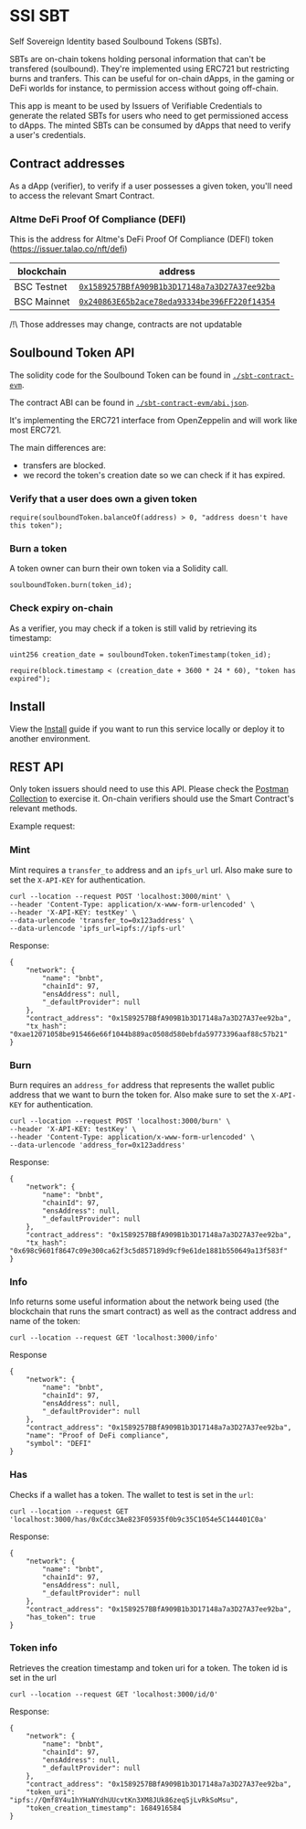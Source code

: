 # SSI SBT

Self Sovereign Identity based Soulbound Tokens (SBTs).

SBTs are on-chain tokens holding personal information that can't be transfered (soulbound).
They're implemented using ERC721 but restricting burns and tranfers.
This can be useful for on-chain dApps, in the gaming or DeFi worlds for instance, to permission access without going off-chain.

This app is meant to be used by Issuers of Verifiable Credentials to generate the related SBTs for users who need to get permissioned access to dApps.
The minted SBTs can be consumed by dApps that need to verify a user's credentials.

## Contract addresses

As a dApp (verifier), to verify if a user possesses a given token, you'll need to access the relevant Smart Contract.

### Altme DeFi Proof Of Compliance (DEFI)

This is the address for Altme's DeFi Proof Of Compliance (DEFI) token (https://issuer.talao.co/nft/defi)

| blockchain  | address                                                                                                                        |
| ----------- | ------------------------------------------------------------------------------------------------------------------------------ |
| BSC Testnet | [`0x1589257BBfA909B1b3D17148a7a3D27A37ee92ba`](https://testnet.bscscan.com/address/0x1589257BBfA909B1b3D17148a7a3D27A37ee92ba) |
| BSC Mainnet | [`0x240863E65b2ace78eda93334be396FF220f14354`](https://bscscan.com/address/0x240863E65b2ace78eda93334be396FF220f14354)         |

/!\ Those addresses may change, contracts are not updatable

## Soulbound Token API

The solidity code for the Soulbound Token can be found in [`./sbt-contract-evm`](./sbt-contract-evm/contracts/SoulboundTokens.sol).

The contract ABI can be found in [`./sbt-contract-evm/abi.json`](./sbt-contract-evm/abi.json).

It's implementing the ERC721 interface from OpenZeppelin and will work like most ERC721.

The main differences are:

- transfers are blocked.
- we record the token's creation date so we can check if it has expired.

### Verify that a user does own a given token

```solidity
require(soulboundToken.balanceOf(address) > 0, "address doesn't have this token");
```

### Burn a token

A token owner can burn their own token via a Solidity call.

```solidity
soulboundToken.burn(token_id);
```

### Check expiry on-chain

As a verifier, you may check if a token is still valid by retrieving its timestamp:

```solidity
uint256 creation_date = soulboundToken.tokenTimestamp(token_id);

require(block.timestamp < (creation_date + 3600 * 24 * 60), "token has expired");
```

## Install

View the [Install](./INSTALL.md) guide if you want to run this service locally or deploy it to another environment.

## REST API

Only token issuers should need to use this API. Please check the [Postman Collection](./postman/test-collection.json) to exercise it. On-chain verifiers should use the Smart Contract's relevant methods.

Example request:

### Mint

Mint requires a `transfer_to` address and an `ipfs_url` url. Also make sure to set the `X-API-KEY` for authentication.

```curl
curl --location --request POST 'localhost:3000/mint' \
--header 'Content-Type: application/x-www-form-urlencoded' \
--header 'X-API-KEY: testKey' \
--data-urlencode 'transfer_to=0x123address' \
--data-urlencode 'ipfs_url=ipfs://ipfs-url'
```

Response:

```
{
    "network": {
        "name": "bnbt",
        "chainId": 97,
        "ensAddress": null,
        "_defaultProvider": null
    },
    "contract_address": "0x1589257BBfA909B1b3D17148a7a3D27A37ee92ba",
    "tx_hash": "0xae12071058be915466e66f1044b889ac0508d580ebfda59773396aaf88c57b21"
}
```

### Burn

Burn requires an `address_for` address that represents the wallet public address that we want to burn the token for. Also make sure to set the `X-API-KEY` for authentication.

```curl
curl --location --request POST 'localhost:3000/burn' \
--header 'X-API-KEY: testKey' \
--header 'Content-Type: application/x-www-form-urlencoded' \
--data-urlencode 'address_for=0x123address'
```

Response:

```
{
    "network": {
        "name": "bnbt",
        "chainId": 97,
        "ensAddress": null,
        "_defaultProvider": null
    },
    "contract_address": "0x1589257BBfA909B1b3D17148a7a3D27A37ee92ba",
    "tx_hash": "0x698c9601f8647c09e300ca62f3c5d857189d9cf9e61de1881b550649a13f583f"
}
```

### Info

Info returns some useful information about the network being used (the blockchain that runs the smart contract) as well as the contract address and name of the token:

```curl
curl --location --request GET 'localhost:3000/info'
```

Response

```
{
    "network": {
        "name": "bnbt",
        "chainId": 97,
        "ensAddress": null,
        "_defaultProvider": null
    },
    "contract_address": "0x1589257BBfA909B1b3D17148a7a3D27A37ee92ba",
    "name": "Proof of DeFi compliance",
    "symbol": "DEFI"
}
```

### Has

Checks if a wallet has a token. The wallet to test is set in the `url`:

```
curl --location --request GET 'localhost:3000/has/0xCdcc3Ae823F05935f0b9c35C1054e5C144401C0a'
```

Response:

```
{
    "network": {
        "name": "bnbt",
        "chainId": 97,
        "ensAddress": null,
        "_defaultProvider": null
    },
    "contract_address": "0x1589257BBfA909B1b3D17148a7a3D27A37ee92ba",
    "has_token": true
}
```

### Token info

Retrieves the creation timestamp and token uri for a token. The token id is set in the url

```
curl --location --request GET 'localhost:3000/id/0'
```

Response:

```
{
    "network": {
        "name": "bnbt",
        "chainId": 97,
        "ensAddress": null,
        "_defaultProvider": null
    },
    "contract_address": "0x1589257BBfA909B1b3D17148a7a3D27A37ee92ba",
    "token_uri": "ipfs://Qmf8Y4u1hYHaNYdhUUcvtKn3XM8JUk86zeqSjLvRkSoMsu",
    "token_creation_timestamp": 1684916584
}
```
